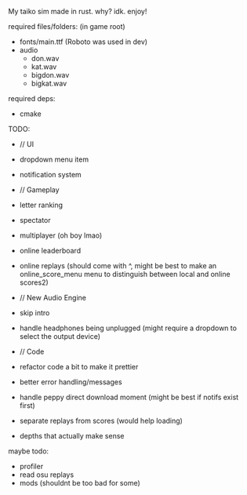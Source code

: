 My taiko sim made in rust. why? idk. enjoy!
  
required files/folders: (in game root)
 - fonts/main.ttf (Roboto was used in dev)
 - audio
    - don.wav
    - kat.wav
    - bigdon.wav
    - bigkat.wav
  
required deps:
 - cmake
  

TODO:
- // UI
 - dropdown menu item
 - notification system
  
- // Gameplay
 - letter ranking
 - spectator
 - multiplayer (oh boy lmao)
 - online leaderboard
 - online replays (should come with ^, might be best to make an online_score_menu menu to distinguish between local and online scores2)

- // New Audio Engine
 - skip intro
 - handle headphones being unplugged (might require a dropdown to select the output device)
  
- // Code
 - refactor code a bit to make it prettier
 - better error handling/messages
 - handle peppy direct download moment (might be best if notifs exist first)
 - separate replays from scores (would help loading)
 - depths that actually make sense
  
maybe todo:
 - profiler
 - read osu replays
 - mods (shouldnt be too bad for some)